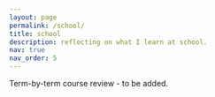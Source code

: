 ```yaml
---
layout: page
permalink: /school/
title: school
description: reflecting on what I learn at school.
nav: true
nav_order: 5
---
```


Term-by-term course review - to be added.
